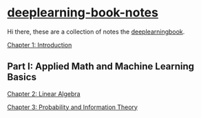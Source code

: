 # [deeplearning-book-notes](https://uclaacmai.github.io/deeplearning-book-notes)

Hi there, these are a collection of notes the [deeplearningbook](http://www.deeplearningbook.org/).

[Chapter 1: Introduction](https://uclaacmai.github.io/deeplearning-book-notes/Ch1-Introduction) 

## Part I: Applied Math and Machine Learning Basics
[Chapter 2: Linear Algebra](https://uclaacmai.github.io/deeplearning-book-notes/Ch2-Linear-Algebra) 

[Chapter 3: Probability and Information Theory](https://uclaacmai.github.io/deeplearning-book-notes/Ch3-Probability-Information-Theory) 

